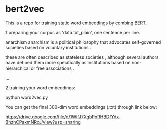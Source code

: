 # bert2vec

This is a repo for training static word embeddings by combing BERT.


1.preparing your corpus as 'data.txt_plain', one sentence per line.

anarchism anarchism is a political philosophy that advocates self-governed societies based on voluntary institutions .

these are often described as stateless societies , although several authors have defined them more specifically as institutions based on non-hierarchical or free associations .

...


2.training your word embeddings:

python word2vec.py


You can get the final 300-dim word embeddings (.txt) through link below:


https://drive.google.com/file/d/1WIfJ7XgbPoRHBDfYdx-BhzhCPaxmNRxJ/view?usp=sharing
